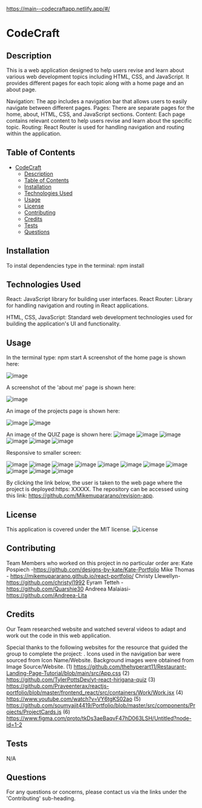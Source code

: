 
https://main--codecraftapp.netlify.app/#/

# CodeCraft
## Description
This is a web application designed to help users revise and learn about various web development topics including HTML, CSS, and JavaScript. It provides different pages for each topic along with a home page and an about page.

Navigation: The app includes a navigation bar that allows users to easily navigate between different pages.
Pages: There are separate pages for the home, about, HTML, CSS, and JavaScript sections.
Content: Each page contains relevant content to help users revise and learn about the specific topic.
Routing: React Router is used for handling navigation and routing within the application.
 
## Table of Contents
- [CodeCraft](#codecraft)
  - [Description](#description)
  - [Table of Contents](#table-of-contents)
  - [Installation](#installation)
  - [Technologies Used](#technologies-used)
  - [Usage](#usage)
  - [License](#license)
  - [Contributing](#contributing)
  - [Credits](#credits)
  - [Tests](#tests)
  - [Questions](#questions)

## Installation
To instal dependencies type in the terminal:
npm install

## Technologies Used
React: JavaScript library for building user interfaces.
React Router: Library for handling navigation and routing in React applications.

HTML, CSS, JavaScript: Standard web development technologies used for building the application's UI and functionality.

## Usage
In the terminal type:
npm start
A screenshot of the home page is shown here:

![image](https://github.com/Mikemupararano/revision-app/assets/146155569/0d23be37-456b-4497-968d-d867aa4c4613)

A screenshot of the 'about me' page is shown here:

![image](https://github.com/Mikemupararano/revision-app/assets/146155569/3a608c95-422f-477c-8d15-ccba2deab96b)

An image of the projects page is shown here:

![image](https://github.com/Mikemupararano/revision-app/assets/146155569/5b1213f0-1699-4599-bf08-2e58c57ca9c9)
![image](https://github.com/Mikemupararano/revision-app/assets/146155569/0efb65d3-65f2-4ff1-a447-4ccff9ca1890)

 An image of the QUIZ  page is shown here:
![image](https://github.com/Mikemupararano/revision-app/assets/146155569/b4adb470-96d7-4916-85a2-9440e021838f)
![image](https://github.com/Mikemupararano/revision-app/assets/146155569/34ca8b33-d9c3-47fd-8f36-738743e65047)
![image](https://github.com/Mikemupararano/revision-app/assets/146155569/032d7b9b-f3ab-4fb2-844d-4fe3044df9d5)
![image](https://github.com/Mikemupararano/revision-app/assets/146155569/d136466e-72b2-4e3c-8201-78b33cf24056)
![image](https://github.com/Mikemupararano/revision-app/assets/146155569/dbefe370-bcf1-4761-9bc0-350014cd21e5)
![image](https://github.com/Mikemupararano/revision-app/assets/146155569/be8a27e4-e7c4-4759-a26c-22960dde7b4e)

Responsive to smaller screen:

![image](https://github.com/Mikemupararano/revision-app/assets/146155569/9e263bea-21e3-4818-a296-20e056e4310c)
![image](https://github.com/Mikemupararano/revision-app/assets/146155569/38dda9f5-f027-45b0-b649-1cc25b07f122)
![image](https://github.com/Mikemupararano/revision-app/assets/146155569/d7374178-bb96-47b1-95e9-20a26d7c6640)
![image](https://github.com/Mikemupararano/revision-app/assets/146155569/f77ce294-578d-499d-8721-1dbccfd3ef3a)
![image](https://github.com/Mikemupararano/revision-app/assets/146155569/749eb916-8357-4cfa-af89-aff6780ee639)
![image](https://github.com/Mikemupararano/revision-app/assets/146155569/13b80198-f83b-431e-96f7-46eb6e247f36)
![image](https://github.com/Mikemupararano/revision-app/assets/146155569/57111257-69f0-4ef1-b258-82c14bcc2242)
![image](https://github.com/Mikemupararano/revision-app/assets/146155569/50c44b4e-b85d-41c3-b80a-663ffbc2f763)
![image](https://github.com/Mikemupararano/revision-app/assets/146155569/36fc416e-f69e-4c78-9c9d-19d3c9c49e00)
![image](https://github.com/Mikemupararano/revision-app/assets/146155569/0a0d74b3-a4c8-4c38-b394-c2c116364aa1)
![image](https://github.com/Mikemupararano/revision-app/assets/146155569/788971e0-f48a-4925-b5fd-148fb1fcb102)

By clicking the link below, the user is taken to the web page where the project is deployed:https: XXXXX.
The repository can be accessed using this link: https://github.com/Mikemupararano/revision-app.

## License
This application is covered under the MIT license.
![License](https://img.shields.io/badge/license-MIT-blue.svg)
## Contributing
Team Members who worked on this project in no particular order are:
Kate Pospiech -https://github.com/designs-by-kate/Kate-Portfolio
Mike Thomas - https://mikemupararano.github.io/react-portfolio/
Christy Llewellyn- https://github.com/christyl1992
Eyram Tetteh -https://github.com/Quarshie30
Andreea Malaiasi- https://github.com/Andreea-Lita
 

## Credits
Our Team researched website and watched several videos to adapt and work out the code in this web application. 

Special thanks to the following websites for the resource that guided the group to complete the project: .
Icons used in the navigation bar were sourced from Icon Name/Website.
Background images were obtained from Image Source/Website.
(1) https://github.com/thehyperart11/Restaurant-Landing-Page-Tutorial/blob/main/src/App.css
(2) https://github.com/TylerPottsDev/yt-react-hirigana-quiz
(3) https://github.com/Praveenterax/reactjs-portfolio/blob/master/frontend_react/src/containers/Work/Work.jsx
(4) https://www.youtube.com/watch?v=VY6tgKS02ao
(5) https://github.com/soumyajit4419/Portfolio/blob/master/src/components/Projects/ProjectCards.js
(6) https://www.figma.com/proto/tkDs3aeBaqvF47hD063LSH/Untitled?node-id=1-2

## Tests
N/A

## Questions
For any questions or concerns, please contact us via the links under the 'Contributing' sub-heading. 
